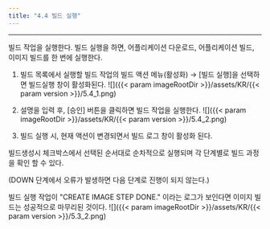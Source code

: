 ```yaml
---
title: "4.4 빌드 실행"
---
```


---
빌드 작업을 실행한다. 빌드 실행을 하면, 어플리케이션 다운로드, 어플리케이션 빌드, 이미지 빌드를 한 번에 실행한다.

1. 빌드 목록에서 실행할 빌드 작업의 빌드 액션 메뉴\(활성화\) → [빌드 실행]을 선택하면 빌드실행 창이 활성화된다.
![]({{< param imageRootDir >}}/assets/KR/{{< param version >}}/5.4_1.png)

2. 설명을 입력 후, [승인] 버튼을 클릭하면 빌드 작업을 실행한다.
![]({{< param imageRootDir >}}/assets/KR/{{< param version >}}/5.4_2.png)

3. 빌드 실행 시, 현재 액션이 변경되면서 빌드 로그 창이 활성화 된다.

빌드생성시 체크박스에서 선택된 순서대로 순차적으로 실행되며 각 단계별로 빌드 과정을 확인 할 수 있다.

\(DOWN 단계에서 오류가 발생하면 다음 단계로 진행이 되지 않는다.\)

빌드 실행 작업이 "CREATE IMAGE STEP DONE." 이라는 로그가 보인다면 이미지 빌드는 성공적으로 마무리된 것이다.
![]({{< param imageRootDir >}}/assets/KR/{{< param version >}}/5.3_2.png)
